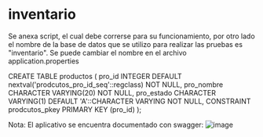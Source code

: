 # inventario

Se anexa script, el cual debe correrse para su funcionamiento, por otro lado el nombre de la base de datos que se utilizo para realizar las pruebas es "inventario". 
Se puede cambiar el nombre en el archivo application.properties

CREATE TABLE
    productos
    (
        pro_id INTEGER DEFAULT nextval('prodcutos_pro_id_seq'::regclass) NOT NULL,
        pro_nombre CHARACTER VARYING(20) NOT NULL,
        pro_estado CHARACTER VARYING(1) DEFAULT 'A'::CHARACTER VARYING NOT NULL,
        CONSTRAINT prodcutos_pkey PRIMARY KEY (pro_id)
    );
    
Nota: El aplicativo se encuentra documentado con swagger: 
![image](https://user-images.githubusercontent.com/31300075/207228570-05616fef-56f2-4a8c-8428-7df08db8c615.png)


    
    
